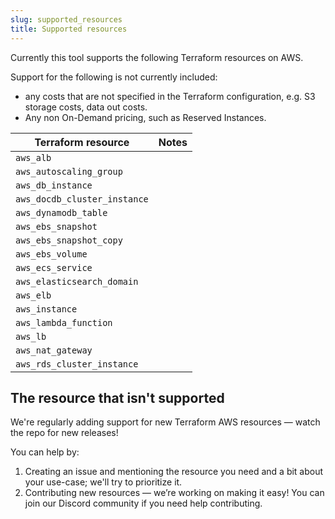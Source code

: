 ```yaml
---
slug: supported_resources
title: Supported resources
---
```


Currently this tool supports the following Terraform resources on AWS.

Support for the following is not currently included:
  * any costs that are not specified in the Terraform configuration, e.g. S3 storage costs, data out costs.
  * Any non On-Demand pricing, such as Reserved Instances.

| Terraform resource           | Notes |
| ---                          | ---   |
| `aws_alb` | |
| `aws_autoscaling_group` | |
| `aws_db_instance` | |
| `aws_docdb_cluster_instance` | |
| `aws_dynamodb_table` | |
| `aws_ebs_snapshot` | |
| `aws_ebs_snapshot_copy` | |
| `aws_ebs_volume` | |
| `aws_ecs_service` | |
| `aws_elasticsearch_domain` | |
| `aws_elb` | |
| `aws_instance` | |
| `aws_lambda_function` | |
| `aws_lb` | |
| `aws_nat_gateway` | |
| `aws_rds_cluster_instance` | |


## The resource that isn't supported

We're regularly adding support for new Terraform AWS resources — watch the repo for new releases!

You can help by:
1. Creating an issue and mentioning the resource you need and a bit about your use-case; we'll try to prioritize it.
2. Contributing new resources — we’re working on making it easy! You can join our Discord community if you need help contributing.